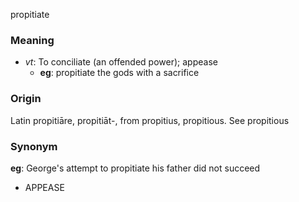 propitiate
### Meaning
+ _vt_: To conciliate (an offended power); appease
    + __eg__: propitiate the gods with a sacrifice

### Origin

Latin propitiāre, propitiāt-, from propitius, propitious. See propitious

### Synonym

__eg__: George's attempt to propitiate his father did not succeed

+ APPEASE


